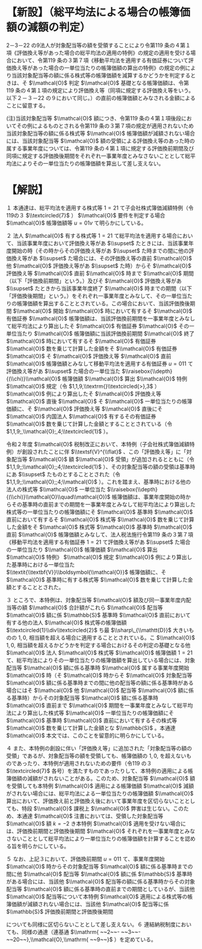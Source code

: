 # 【新設】（総平均法による場合の帳簿価額の減額の判定）

2－3－22 の9法人が対象配当等の額を受領することにより令第119 条の４第１項《評価換え等があった場合の総平均法の適用の特例》の規定の適用を受ける場合において、令第119 条の３第７項《移動平均法を適用する有価証券について評価換え等があった場合の一単位当たりの帳簿価額の算出の特例》の規定の例により当該対象配当等の額に係る株式等の帳簿価額を減算するかどうかを判定するときは、そ $\\mathcal{O}$ 判定 $\\mathcal{O}$ 基礎となる帳簿価額は、令第119 条の４第１項の規定により評価換え等（同項に規定する評価換え等をいう。以下２－３－22 の９において同じ。）の直前の帳簿価額とみなされる金額によることに留意する。

(注)当該対象配当等 $\\mathcal{O}$ 額につき、令第119 条の４第１項後段においてその例によるものとされる令第119 条の３第７項の規定が適用されないため当該対象配当等の額に係る株式等 $\\mathcal{O}$ 帳簿価額が減額されない場合には、当該対象配当等 $\\mathcal{O}$ 額の受領による評価換え等のあった時の属する事業年度については、令第119 条の４第１項に規定する評価換前期間及び同項に規定する評価換後期間をそれぞれ一事業年度とみなさないこととして総平均法によりその一単位当たりの帳簿価額を算出して差し支えない。

# 【解説】

１ 本通達は、総平均法を適用する株式等 $1=21$ て子会社株式簿価減額特例（令119の３ $\\textcircled{7}$ ） $\\mathcal{O}$ 要件を判定する場合 $\\mathcal{O}$ 帳簿価額等 $u=01v$ て明らかにしている。

２ 法人 $\\mathcal{O}$ 有する株式等 $1=21$ て総平均法を適用する場合において、当該事業年度において評価換え等があ $\\supset$ たときには、当該事業年度開始の時（その時からその評価換え等があ $\\supset$ た時までの間に他の評価換え等があ $\\supset$ た場合には、その評価換え等の直前 $\\mathcal{O}$ 他 $\\mathcal{O}$ 評価換え等があ $\\supset$ た時）からそ $\\mathcal{O}$ 評価換え等 $\\mathcal{O}$ 直前 $\\mathcal{O}$ 時まで $\\mathcal{O}$ 期間（以下「評価換前期間」という。）及びそ $\\mathcal{O}$ 評価換え等があ $\\supset$ たときから当該事業年度終了 $\\mathcal{O}$ 時までの期間（以下「評価換後期間」という。）をそれぞれ一事業年度とみなして、その一単位当たりの帳簿価額を算出することとされている。この場合において、当該評価換後期間 $\\mathcal{O}$ 開始 $\\mathcal{O}$ 時において有するそ $\\mathcal{O}$ 有価証券 $\\mathcal{O}$ 帳簿価額は、当該評価換前期間を一事業年度とみなして総平均法により算出したそ $\\mathcal{O}$ 有価証券 $\\mathcal{O}$ その一単位当たり $\\mathcal{O}$ 帳簿価額に当該評価換前期間 $\\mathcal{O}$ 終了 $\\mathcal{O}$ 時において有するそ $\\mathcal{O}$ 有価証券 $\\mathcal{O}$ 数を乗じて計算した金額をそ $\\mathcal{O}$ 有価証券 $\\mathcal{O}$ そ $\\mathcal{O}$ 評価換え等 $\\mathcal{O}$ 直前 $\\mathcal{O}$ 帳簿価額とみなして移動平均法を適用する有価証券 $u=011$ て評価換え等があ $\\supset$ た場合の一単位当た $\\raisebox{\\depth}{(\\chi)}\\mathcal{O}$ 帳簿価額 $\\mathcal{O}$ 算出 $\\mathcal{O}$ 特例 $\\mathcal{O}$ 規定（令 $1,1,9,\\textrm{}\\textcircled{>},3$ ） $\\mathcal{O}$ 例により算出したそ $\\mathcal{O}$ 評価換え等 $\\mathcal{O}$ 直後 $\\mathcal{O}$ そ $\\mathcal{O}$ 一単位当たりの帳簿価額に、そ $\\mathcal{O}$ 評価換え等 $\\mathcal{O}$ 直後にそ $\\mathcal{O}$ 内国法人 $\\mathcal{O}$ 有するその有価証券 $\\mathcal{O}$ 数を乗じて計算した金額とすることとされている（令 $1,1,9;,\\mathcal{O};,4;\\textcircled{1}$ ）。

令和２年度 $\\mathcal{O}$ 税制改正において、本特例（子会社株式簿価減額特例）が創設されたことに伴 $\\textsf{V}^{\\flat}$ 、この「評価換え等」に「対象配当等 $\\mathcal{O}$ 額 $\\mathcal{O}$ 受領」が追加されるとともに（令 $1,1,9;;\\mathcal{O};;4;\\textcircled{1}$ ）、その対象配当等の額の受領は基準時にあ $\\supset$ たものとすることとされた（令 $1,1,9;;\\mathcal{O};;4;\\mathcal{O}$ ）。これを踏まえ、基準時における他の法人の株式等 $\\mathcal{O}$ 一単位当た $\\raisebox{\\depth}{(\\chi)}\\mathcal{O}\\quad\\mathcal{O})$ 帳簿価額は、事業年度開始の時からその基準時の直前までの期間を一事業年度とみなして総平均法により算出した株式等の一単位当たりの帳簿価額にそ $\\mathcal{O}$ 基準時 $\\mathcal{O}$ 直前において有するそ $\\mathcal{O}$ 株式等 $\\mathcal{O}$ 数を乗じて計算した金額をそ $\\mathcal{O}$ 株式等 $\\mathcal{O}$ 基準時 $\\mathcal{O}$ 直前 $\\mathcal{O}$ 帳簿価額とみなして、法人税法施行令第119 条の３第７項《移動平均法を適用する有価証券 $1=21$ て評価換え等があ $\\supset$ た場合の一単位当たり $\\mathcal{O}$ 帳簿価額 $\\mathcal{O}$ 算出 $\\mathcal{O}$ 特例》 $\\mathcal{O}$ 規定 $\\mathcal{O}$ 例により算出した基準時における一単位当た $\\textit{\\textbf{V}}\\boldsymbol{\\mathcal{O}}$ 帳簿価額に、そ $\\mathcal{O}$ 基準時に有する株式等 $\\mathcal{O}$ 数を乗じて計算した金額とすることとされた。

３ ところで、本特例は、対象配当等 $\\mathcal{O}$ 額及び同一事業年度内配当等の額 $\\mathcal{O}$ 合計額がこれら $\\mathcal{O}$ 配当等 $\\mathcal{O}$ 額に係 $\\mathbb{S}$ 基準時 $\\mathcal{O}$ 直前において有する他の法人 $\\mathcal{O}$ 株式等の帳簿価額 $\\textcircled{1}\\div\\textcircled{2}$ ち最 $\\sharp\_{\\mathtt{D}}$ 大きいものの $1,0,%$ 相当額を超える場合に適用することとされている。こ $\\mathcal{O}$ $1,0,%$ 相当額を超えるかどうかを判定する場合におけるその判定の基礎となる他 $\\mathcal{O}$ 法人 $\\mathcal{O}$ 株式等 $\\mathcal{O}$ 帳簿価額 $1=21$ て、総平均法によりその一単位当たりの帳簿価額を算出している場合には、対象配当等 $\\mathcal{O}$ 額に係る基準時 $\\mathcal{O}$ 属する事業年度開始 $\\mathcal{O}$ 時（そ $\\mathcal{O}$ 時からそ $\\mathcal{O}$ 対象配当等 $\\mathcal{O}$ 額に係る基準時までの間に他の配当等の額に係る基準時がある場合にはそ $\\mathcal{O}$ 他 $\\mathcal{O}$ 配当等 $\\mathcal{O}$ 額に係る基準時）からその対象配当等 $\\mathcal{O}$ 額に係る基準時 $\\mathcal{O}$ 直前まで $\\mathcal{O}$ 期間を一事業年度とみなして総平均法により算出した株式等 $\\mathcal{O}$ 一単位当たりの帳簿価額にそ $\\mathcal{O}$ 基準時 $\\mathcal{O}$ 直前において有するその株式等 $\\mathcal{O}$ 数を乗じて計算した金額とな $\\mathbb{S}$ 。本通達 $\\mathcal{O}$ 本文では、このことを留意的に明らかにしている。

４ また、本特例の創設に伴い「評価換え等」に追加された「対象配当等の額の受領」であるが、対象配当等の額を受領しても、帳簿価額の $1,0,%$ を超えないものであったり、本特例が適用されないための要件（令119 の３ $\\textcircled{7}$ 各号）を満たすものであったりして、本特例の適用による帳簿価額の減額がされないことがある。このため、対象配当等 $\\mathcal{O}$ 額を受領しても本特例 $\\mathcal{O}$ 適用による帳簿価額 $\\mathcal{O}$ 減額がされない場合には、総平均法による一単位当たりの帳簿価額 $\\mathcal{O}$ 算出において、評価換え前と評価換え後において事業年度を区切らないこととしても、特段 $\\mathcal{O}$ 課税上 $\\mathcal{O}$ 弊害は生じない。このため、本通達 $\\mathcal{O}$ 注書においては、受領した対象配当等 $\\mathcal{O}$ 額 $k=-2$ き本特例 $\\mathcal{O}$ 適用を受けない場合には、評価換前期間と評価換後期間 $\\mathcal{O}$ それぞれを一事業年度とみなさないこととして総平均法により一単位当たりの帳簿価額を計算することを認める旨を明らかにしている。

５ なお、上記３において、評価換前期間 $u=011$ て、事業年度開始 $\\mathcal{O}$ 時からその対象配当等 $\\mathcal{O}$ 額に係る基準時までの間に他 $\\mathcal{O}$ 配当等 $\\mathcal{O}$ 額に係 $\\mathbb{S}$ 基準時がある場合には、当該他 $\\mathcal{O}$ 配当等の額に係る基準時からその対象配当等 $\\mathcal{O}$ 額に係る基準時の直前までの期間としているが、当該他 $\\mathcal{O}$ 配当等について本特例 $\\mathcal{O}$ 適用による株式等の帳簿価額が減額されない場合には、当該他 $\\mathcal{O}$ 配当等に係 $\\mathbb{S}$ 評価換前期間と評価換後期間

についても同様に区切らないこととして差し支えない。６ 連結納税制度においても、同様の通達（連基通 $\\mathrm{ ~~2~~- ~~3~~- ~~20~~},\\mathcal{O},\\mathrm{ ~~9~~}$ ）を定めている。